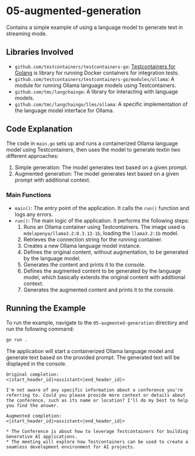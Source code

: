 # 05-augmented-generation

Contains a simple example of using a language model to generate text in streaming mode.

## Libraries Involved

- `github.com/testcontainers/testcontainers-go`: [Testcontainers for Golang](https://github.com/testcontainers/testcontainers-go) is library for running Docker containers for integration tests.
- `github.com/testcontainers/testcontainers-go/modules/ollama`: A module for running Ollama language models using Testcontainers.
- `github.com/tmc/langchaingo`: A library for interacting with language models.
- `github.com/tmc/langchaingo/llms/ollama`: A specific implementation of the language model interface for Ollama.

## Code Explanation

The code in `main.go` sets up and runs a containerized Ollama language model using Testcontainers, then uses the model to generate textin two different approaches:
1. Simple generation: The model generates text based on a given prompt.
2. Augmented generation: The model generates text based on a given prompt with additional context.

### Main Functions

- `main()`: The entry point of the application. It calls the `run()` function and logs any errors.
- `run()`: The main logic of the application. It performs the following steps:
  1. Runs an Ollama container using Testcontainers. The image used is `mdelapenya/llama3.2:0.3.13-1b`, loading the `llama3.2:1b` model.
  2. Retrieves the connection string for the running container.
  3. Creates a new Ollama language model instance.
  4. Defines the original content, without augmentation, to be generated by the language model.
  5. Generates the content and prints it to the console.
  6. Defines the augmented content to be generated by the language model, which basically extends the original content with additional context.
  7. Generates the augmented content and prints it to the console.

## Running the Example

To run the example, navigate to the `05-augmented-generation` directory and run the following command:

```sh
go run .
```

The application will start a containerized Ollama language model and generate text based on the provided prompt. The generated text will be displayed in the console.

```shell
Original completion:
<|start_header_id|>assistant<|end_header_id|>

I'm not aware of any specific information about a conference you're referring to. Could you please provide more context or details about the conference, such as its name or location? I'll do my best to help you find the answer.

Augmented completion:
<|start_header_id|>assistant<|end_header_id|>

* The Conference is about how to leverage Testcontainers for building Generative AI applications.
* The meeting will explore how Testcontainers can be used to create a seamless development environment for AI projects.
```

